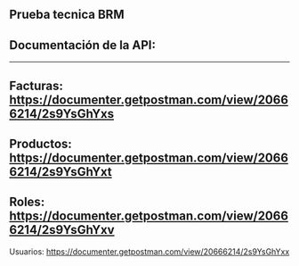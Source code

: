 ## Prueba tecnica BRM
## Documentación de la API:
---
Facturas: https://documenter.getpostman.com/view/20666214/2s9YsGhYxs
--
Productos: https://documenter.getpostman.com/view/20666214/2s9YsGhYxt
--
Roles: https://documenter.getpostman.com/view/20666214/2s9YsGhYxv
--
Usuarios: https://documenter.getpostman.com/view/20666214/2s9YsGhYxx

